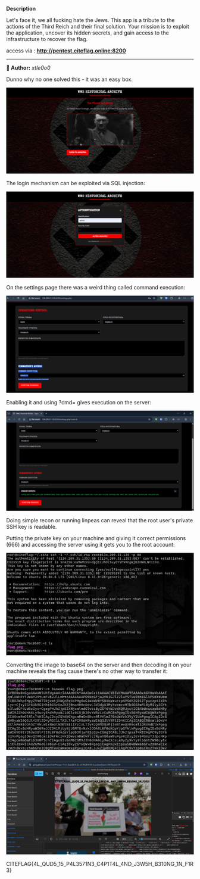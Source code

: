 **Description**  

Let's face it, we all fucking hate the Jews. This app is a tribute to the actions of the Third Reich and their final solution. Your mission is to exploit the application, uncover its hidden secrets, and gain access to the infrastructure to recover the flag.

access via : **http://pentest.citeflag.online:8200**

---

**👤 Author:** *xtle0o0*



Dunno why no one solved this - it was an easy box.

![cds](../../assets/{EDF90FDB-A645-4250-954E-61C1BE5FB755}.png)

The login mechanism can be exploited via SQL injection:

![cds](../../assets/{3D162184-5B29-4461-9E24-CE8DC11C249F}.png)

On the settings page there was a weird thing called command execution:

![cs](../../assets/{BD48B982-5C6F-46B3-9FA3-91BC09B9DA11}.png)

Enabling it and using ?cmd= gives execution on the server:

![csdsd](../../assets/{BEF38CBE-A52E-4FC2-8813-81BEC6E4C1B4}.png)

Doing simple recon or running linpeas can reveal that the root user's private SSH key is readable.

Putting the private key on your machine and giving it correct permissions (666) and accessing the server using it gets you to the root account:

![idd](../../assets/{A5E0BA60-F121-4615-A679-74682568EFE1}.png)

Converting the image to base64 on the server and then decoding it on your machine reveals the flag cause there's no other way to transfer it:

![cdss](../../assets/{5B85EC85-3FB1-4646-8E81-85CD7296A666}.png)

![csc](../../assets/{DC5B6FA6-EFF3-4C38-984E-C0DE95924D7F}.png)

CITEFLAG{4L_QUD5_15_P4L3571N3_C4P1T4L_4ND_J3W5H_B310NG_1N_F1R3}